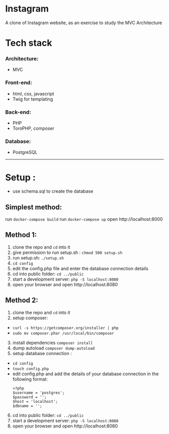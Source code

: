 # Instagram
A clone of Instagram website, as an exercise to study the MVC Architecture

# Tech stack
### Architecture:
- MVC
### Front-end:
- html, css, javascript
- Twig for templating
### Back-end:
- PHP
- ToroPHP, composer
### Database:
- PostgreSQL

---

# Setup :

- use schema.sql to create the database

## Simplest method:
run `docker-compose build`
run `docker-compose up`
open http://localhost:8000

## Method 1:

1) clone the repo and `cd` into it
2) give permission to run setup.sh : `chmod 500 setup.sh`
3) run setup.sh: `./setup.sh`
4) `cd config`
5)  edit the config.php file and enter the database connection details
6) cd into public folder: `cd ../public`
7) start a development server: `php -S localhost:8080`
8) open your browser and open http://localhost:8080

## Method 2:

1) clone the repo and `cd` into it
2) setup composer:
- `curl -s https://getcomposer.org/installer | php`
- `sudo mv composer.phar /usr/local/bin/composer`
3) install dependencies  `composer install`
4) dump autoload `composer dump-autoload`
5) setup database connection :
- `cd config`
- `touch config.php`
- edit config.php and add the details of your database connection in the following format:
    ```
    <?php
    $username = 'postgres';
    $password = '';
    $host = 'localhost';
    $dbname = '';
    ```
6) cd into public folder: `cd ../public`
7) start a development server: `php -S localhost:8080`
8) open your browser and open http://localhost:8080